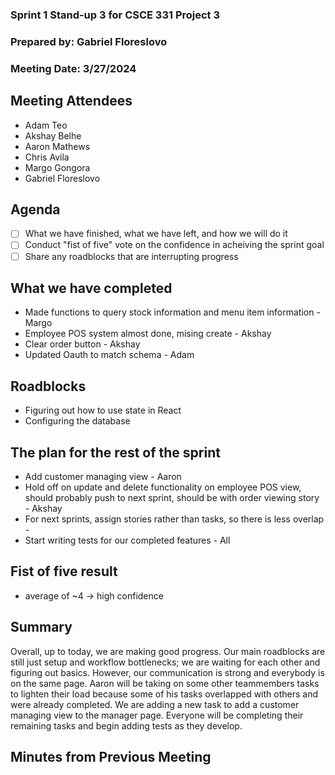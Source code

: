 ### Sprint 1 Stand-up 3 for CSCE 331 Project 3
### Prepared by: Gabriel Floreslovo
### Meeting Date: 3/27/2024

## Meeting Attendees
- Adam Teo
- Akshay Belhe
- Aaron Mathews
- Chris Avila
- Margo Gongora
- Gabriel Floreslovo

## Agenda
- [ ] What we have finished, what we have left, and how we will do it
- [ ] Conduct "fist of five" vote on the confidence in acheiving the sprint goal
- [ ] Share any roadblocks that are interrupting progress 

## What we have completed
- Made functions to query stock information and menu item information - Margo
- Employee POS system almost done, mising create - Akshay 
- Clear order button - Akshay
- Updated Oauth to match schema - Adam

## Roadblocks
- Figuring out how to use state in React
- Configuring the database

## The plan for the rest of the sprint
- Add customer managing view - Aaron
- Hold off on update and delete functionality on employee POS view, should probably push to next sprint, should be with order viewing story - Akshay
- For next sprints, assign stories rather than tasks, so there is less overlap - 
- Start writing tests for our completed features - All

## Fist of five result 
- average of ~4 -> high confidence

## Summary
Overall, up to today, we are making good progress. Our main roadblocks are still just setup and workflow bottlenecks; we are waiting for each other and figuring out basics. However, our communication is strong and everybody is on the same page. Aaron will be taking on some other teammembers tasks to lighten their load because some of his tasks overlapped with others and were already completed. We are adding a new task to add a customer managing view to the manager page. Everyone will be completing their remaining tasks and begin adding tests as they develop. 

## Minutes from Previous Meeting